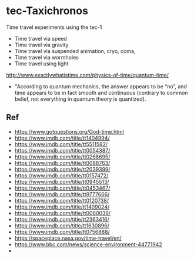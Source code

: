 # tec-Taxichronos
Time travel experiments using the tec-1

- Time travel via speed
- Time travel via gravity
- Time travel via suspended animation, cryo, coma, 
- Time travel via wormholes
- Time travel using light


http://www.exactlywhatistime.com/physics-of-time/quantum-time/
- "According to quantum mechanics, the answer appears to be “no”, and time appears to be in fact smooth and continuous (contrary to common belief, not everything in quantum theory is quantized).




## Ref
- https://www.gotquestions.org/God-time.html
- https://www.imdb.com/title/tt1404994/
- https://www.imdb.com/title/tt5511582/
- https://www.imdb.com/title/tt0054387/
- https://www.imdb.com/title/tt0268695/
- https://www.imdb.com/title/tt0088763/
- https://www.imdb.com/title/tt2039399/
- https://www.imdb.com/title/tt0157472/
- https://www.imdb.com/title/tt0945513/
- https://www.imdb.com/title/tt0453467/
- https://www.imdb.com/title/tt9777666/
- https://www.imdb.com/title/tt0120738/
- https://www.imdb.com/title/tt1409024/
- https://www.imdb.com/title/tt0060036/
- https://www.imdb.com/title/tt2363416/
- https://www.imdb.com/title/tt1630896/
- https://www.imdb.com/title/tt0756888/
- https://spaceplace.nasa.gov/time-travel/en/
- https://www.bbc.com/news/science-environment-44771942
- 
